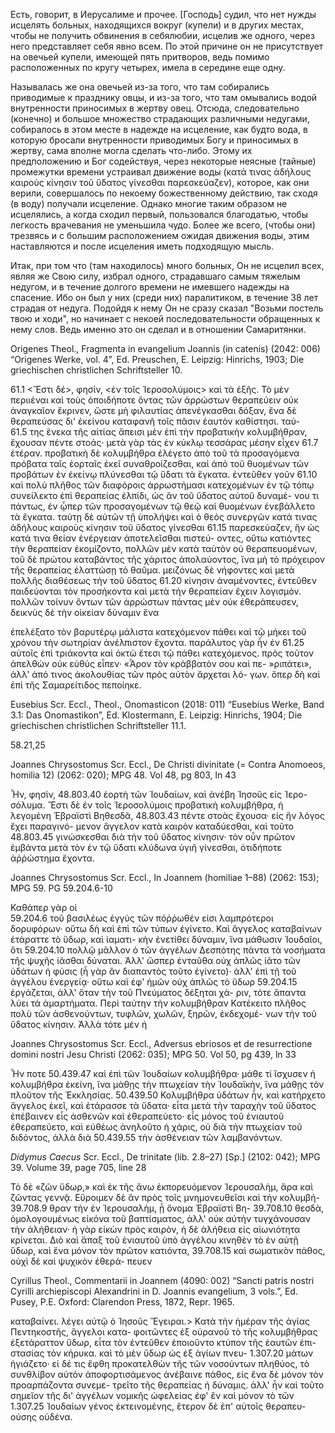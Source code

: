 Есть, говорит, в Иерусалиме и прочее. [Господь] судил, что нет нужды исцелять больных, находящихся вокруг (купели) и в других местах, чтобы не получить обвинения в себялюбии, исцелив же одного, через него представляет себя явно всем. По этой причине он не присутствует на овечьей купели, имеющей пять притворов, ведь помимо расположенных по кругу четырех, имела в середине еще одну.

Называлась же она овечьей из-за того, что там собирались приводимые к празднику овцы, и из-за того, что там омывались водой внутренности приносимых в жертву овец. Отсюда, следовательно (конечно) и большое множество страдающих различными недугами, собиралось в этом месте в надежде на исцеление, как будто вода, в которую бросали внутренности приводимых Богу и приносимых в жертву, сама вполне могла сделать что-либо. Этому их предположению и Бог содействуя, через некоторые неясные (тайные) промежутки времени устраивал движение воды (κατά τινας ἀδήλους καιροὺς κίνησιν τοῦ ὕδατος γίνεσθαι παρεσκεύαζεν), которое, как они верили, совершалось по некоему божественному действию, так сходя (в воду) получали исцеление. Однако многие таким образом не исцелялись, а когда сходил первый, пользовался благодатью, чтобы легкость врачевания не уменьшила чудо. Более же всего, (чтобы они) трезвясь и с большим расположением ожидая движения воды, этим наставляются и после исцеления иметь подходящую мысль.

Итак, при том что (там находилось) много больных, Он не исцелил всех, являя же Свою силу, избрал одного, страдавшаго самым тяжелым недугом, и в течение долгого времени не имевшего надежды на спасение. Ибо он был у них (среди них) паралитиком, в течение 38 лет страдая от недуга. Подойдя к нему Он не сразу сказал "Возьми постель твою и ходи", но начинает с некоей последовательности обращенных к нему слов. Ведь именно это он сделал и в отношении Самаритянки.

Origenes Theol., Fragmenta in evangelium Joannis (in catenis) (2042: 006)
“Origenes Werke, vol. 4”, Ed. Preuschen, E.
Leipzig: Hinrichs, 1903; Die griechischen christlichen Schriftsteller 10.


61.1 <Ἔστι δέ>, φησίν, <ἐν τοῖς Ἱεροσολύμοις> καὶ τὰ ἑξῆς. Τὸ μὲν 
περιιέναι καὶ τοὺς ὁποιδήποτε ὄντας τῶν ἀρρώστων θεραπεύειν οὐκ 
ἀναγκαῖον ἔκρινεν, ὥστε μὴ φιλαυτίας ἀπενέγκασθαι δόξαν, ἕνα δὲ 
θεραπεύσας δι' ἐκείνου καταφανῆ τοῖς πᾶσιν ἑαυτὸν καθίστησι. ταύ-  
61.5
της ἕνεκα τῆς αἰτίας ἄπεισι μὲν ἐπὶ τὴν προβατικὴν κολυμβήθραν, 
ἔχουσαν πέντε στοάς· μετὰ γὰρ τὰς ἐν κύκλῳ τεσσάρας μέσην εἶχεν 
61.7
ἑτέραν. προβατικὴ δὲ κολυμβήθρα ἐλέγετο ἀπὸ τοῦ τὰ προσαγόμενα 
πρόβατα ταῖς ἑορταῖς ἐκεῖ συναθροίζεσθαι, καὶ ἀπὸ τοῦ θυομένων τῶν 
προβάτων ἐν ἐκείνῳ πλύνεσθαι τῷ ὕδατι τὰ ἔγκατα. ἐντεῦθεν γοῦν 
61.10
καὶ πολὺ πλῆθος τῶν διαφόροις ἀρρωστήμασι κατεχομένων ἐν τῷ τόπῳ 
συνείλεκτο ἐπὶ θεραπείας ἐλπίδι, ὡς ἂν τοῦ ὕδατος αὐτοῦ δυναμέ-
νου τι πάντως, ἐν ᾧπερ τῶν προσαγομένων τῷ θεῷ καὶ θυομένων 
ἐνεβάλλετο τὰ ἔγκατα. ταύτῃ δὲ αὐτῶν τῇ ὑπολήψει καὶ ὁ θεὸς 
συνεργῶν κατά τινας ἀδήλους καιροὺς κίνησιν τοῦ ὕδατος γίνεσθαι 
61.15
παρεσκεύαζεν, ἣν ὡς κατά τινα θείαν ἐνέργειαν ἀποτελεῖσθαι πιστεύ-
οντες, οὕτω κατιόντες τὴν θεραπείαν ἐκομίζοντο, πολλῶν μὲν κατὰ 
ταὐτὸν οὐ θεραπευομένων, τοῦ δὲ πρώτου καταβάντος τῆς χάριτος 
ἀπολαύοντος, ἵνα μὴ τὸ πρόχειρον τῆς θεραπείας ἐλαττώσῃ τὸ θαῦμα. 
μειζόνως δὲ νήφοντες καὶ μετὰ πολλῆς διαθέσεως τὴν τοῦ ὕδατος 
61.20
κίνησιν ἀναμένοντες, ἐντεῦθεν παιδεύονται τὸν προσήκοντα καὶ μετὰ 
τὴν θεραπείαν ἔχειν λογισμόν. πολλῶν τοίνυν ὄντων τῶν ἀρρώστων 
πάντας μὲν οὐκ ἐθεράπευσεν, δεικνὺς δὲ τὴν οἰκείαν δύναμιν ἕνα 

ἐπελέξατο τὸν βαρυτέρῳ μάλιστα κατεχόμενον πάθει καὶ τῷ μήκει 
τοῦ χρόνου τὴν σωτηρίαν ἀνέλπιστον ἔχοντα. παράλυτος γὰρ ἦν ἐν 
61.25
αὐτοῖς ἐπὶ τριάκοντα καὶ ὀκτὼ ἔτεσι τῷ πάθει κατεχόμενος. πρὸς 
τοῦτον ἀπελθὼν οὐκ εὐθὺς εἶπεν· «Ἆρον τὸν κράββατόν σου καὶ πε-
»ριπάτει», ἀλλ' ἀπό τινος ἀκολουθίας τῶν πρὸς αὐτὸν ἄρχεται λό-
γων. ὅπερ δὴ καὶ ἐπὶ τῆς Σαμαρείτιδος πεποίηκε. 


Eusebius Scr. Eccl., Theol., Onomasticon (2018: 011)
“Eusebius Werke, Band 3.1: Das Onomastikon”, Ed. Klostermann, E.
Leipzig: Hinrichs, 1904; Die griechischen christlichen Schriftsteller 11.1.

58.21,25



Joannes Chrysostomus Scr. Eccl., De Christi divinitate (= Contra Anomoeos, homilia 12) (2062: 020); MPG 48.
Vol 48, pg 803, ln 43

Ἦν, φησὶν, 
48.803.40
ἑορτὴ τῶν Ἰουδαίων, καὶ ἀνέβη Ἰησοῦς εἰς Ἱερο-
σόλυμα. Ἔστι δὲ ἐν τοῖς Ἱεροσολύμοις προβατικὴ 
κολυμβήθρα, ἡ λεγομένη Ἑβραϊστὶ Βηθεσδᾶ, 
48.803.43
πέντε στοὰς ἔχουσα· εἰς ἣν λόγος ἔχει παραγινό-
μενον ἄγγελον κατὰ καιρὸν καταδύεσθαι, καὶ τοῦτο 
48.803.45
γινώσκεσθαι διὰ τὴν τοῦ ὕδατος κίνησιν· τὸν οὖν 
πρῶτον ἐμβάντα μετὰ τὸν ἐν τῷ ὕδατι κλύδωνα ὑγιῆ 
γίνεσθαι, ὁτιδήποτε ἀῤῥώστημα ἔχοντα.

Joannes Chrysostomus Scr. Eccl., In Joannem (homiliae 1–88) (2062: 153); MPG 59.
PG 59.204.6-10


Καθάπερ γὰρ οἱ    
59.204.6
τοῦ βασιλέως ἐγγὺς τῶν πόῤῥωθέν εἰσι λαμπρότεροι 
δορυφόρων· οὕτω δὴ καὶ ἐπὶ τῶν τύπων ἐγίνετο. Καὶ 
ἄγγελος καταβαίνων ἐτάραττε τὸ ὕδωρ, καὶ ἰαματι-
κὴν ἐνετίθει δύναμιν, ἵνα μάθωσιν Ἰουδαῖοι, ὅτι 
59.204.10
πολλῷ μᾶλλον ὁ τῶν ἀγγέλων Δεσπότης πάντα τὰ 
νοσήματα τῆς ψυχῆς ἰᾶσθαι δύναται. Ἀλλ' ὥσπερ 
ἐνταῦθα οὐχ ἁπλῶς ἰᾶτο τῶν ὑδάτων ἡ φύσις (ἦ γὰρ 
ἂν διαπαντὸς τοῦτο ἐγίνετο)· ἀλλ' ἐπὶ τῇ τοῦ ἀγγέλου 
ἐνεργείᾳ· οὕτω καὶ ἐφ' ἡμῶν οὐχ ἁπλῶς τὸ ὕδωρ 
59.204.15
ἐργάζεται, ἀλλ' ὅταν τὴν τοῦ Πνεύματος δέξηται χά-
ριν, τότε ἅπαντα λύει τὰ ἁμαρτήματα. Περὶ ταύτην 
τὴν κολυμβήθραν Κατέκειτο πλῆθος πολὺ τῶν 
ἀσθενούντων, τυφλῶν, χωλῶν, ξηρῶν, ἐκδεχομέ-
νων τὴν τοῦ ὕδατος κίνησιν. Ἀλλὰ τότε μὲν ἡ 


Joannes Chrysostomus Scr. Eccl., Adversus ebriosos et de resurrectione domini nostri Jesu Christi (2062: 035); MPG 50.
Vol 50, pg 439, ln 33

 Ἦν ποτε 
50.439.47
καὶ ἐπὶ τῶν Ἰουδαίων κολυμβήθρα· μάθε τί ἴσχυσεν 
ἡ κολυμβήθρα ἐκείνη, ἵνα μάθῃς τὴν πτωχείαν τὴν 
Ἰουδαϊκὴν, ἵνα μάθῃς τὸν πλοῦτον τῆς Ἐκκλησίας. 
50.439.50
Κολυμβήθρα ὑδάτων ἦν, καὶ κατήρχετο ἄγγελος ἐκεῖ, 
καὶ ἐτάρασσε τὰ ὕδατα· εἶτα μετὰ τὴν ταραχὴν τοῦ 
ὕδατος ἐπέβαινεν εἷς ἀσθενῶν καὶ ἐθεραπεύετο· εἷς 
μόνος τοῦ ἐνιαυτοῦ ἐθεραπεύετο, καὶ εὐθέως ἀνηλοῦτο 
ἡ χάρις, οὐ διὰ τὴν πτωχείαν τοῦ διδόντος, ἀλλὰ διὰ 
50.439.55
τὴν ἀσθένειαν τῶν λαμβανόντων.

*Didymus Caecus* Scr. Eccl., De trinitate (lib. 2.8–27) [Sp.] (2102: 042); MPG 39.
Volume 39, page 705, line 28

Τὸ δὲ «ζῶν ὕδωρ,» καὶ ἐκ τῆς ἄνω ἐκπορευόμενον 
Ἱερουσαλὴμ, ἄρα καὶ ζῶντας γεννᾷ. Εὕροιμεν δὲ ἂν 
πρὸς τοῖς μνημονευθεῖσι καὶ τὴν κολυμβή-
39.708.9
θραν τὴν ἐν Ἱερουσαλὴμ, ᾗ ὄνομα Ἑβραϊστὶ Βη-
39.708.10
θεσδὰ, ὁμολογουμένως εἰκόνα τοῦ βαπτίσματος, ἀλλ' 
οὐκ αὐτὴν τυγχάνουσαν τὴν ἀλήθειαν· ἡ γὰρ εἰκὼν 
πρὸς καιρὸν, ἡ δὲ ἀλήθεια εἰς αἰωνιότητα κρίνεται. 
Διὸ καὶ ἅπαξ τοῦ ἐνιαυτοῦ ὑπὸ ἀγγέλου κινηθὲν τὸ 
ἐν αὐτῇ ὕδωρ, καὶ ἕνα μόνον τὸν πρῶτον κατιόντα, 
39.708.15
καὶ σωματικὸν πάθος, οὐχὶ δὲ καὶ ψυχικὸν ἐθερά-
πευεν 

Cyrillus Theol., Commentarii in Joannem (4090: 002)
“Sancti patris nostri Cyrilli archiepiscopi Alexandrini in D. Joannis evangelium, 3 vols.”, Ed. Pusey, P.E.
Oxford: Clarendon Press, 1872, Repr. 1965.

 καταβαίνει. λέγει αὐτῷ ὁ Ἰησοῦς Ἔγειραι.> 
 Κατὰ τὴν ἡμέραν τῆς ἁγίας Πεντηκοστῆς, ἄγγελοι κατα-
φοιτῶντες ἐξ οὐρανοῦ τὸ τῆς κολυμβήθρας ἐξετάραττον 
ὕδωρ, εἶτα τὸν ἐντεῦθεν ἐποιοῦντο κτύπον τῆς ἑαυτῶν ἐπι-
στασίας τὸν κήρυκα. καὶ τὸ μὲν ὕδωρ ὡς ἐξ ἁγίων πνευ-
1.307.20
μάτων ἡγιάζετο· εἰ δέ τις ἔφθη προκατελθὼν τῆς τῶν 
νοσούντων πληθύος, τὸ συνθλίβον αὐτὸν ἀποφορτισάμενος 
ἀνέβαινε πάθος, εἰς ἕνα δὲ μόνον τὸν προαρπάζοντα συνεμε-
τρεῖτο τῆς θεραπείας ἡ δύναμις. ἀλλ' ἦν καὶ τοῦτο σημεῖον 
τῆς δι' ἀγγέλων νομικῆς ὠφελείας ἐφ' ἓν καὶ μόνον τὸ τῶν 
1.307.25
Ἰουδαίων γένος ἐκτεινομένης, ἕτερον δὲ ἐπ' αὐτοῖς θεραπευ-
ούσης οὐδένα. 

